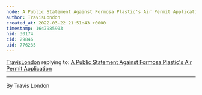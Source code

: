 ```yaml
---
node: A Public Statement Against Formosa Plastic's Air Permit Application
author: TravisLondon
created_at: 2022-03-22 21:51:43 +0000
timestamp: 1647985903
nid: 30174
cid: 29846
uid: 776235
---
```




[TravisLondon](../profile/TravisLondon) replying to: [A Public Statement Against Formosa Plastic's Air Permit Application](../notes/TravisLondon/03-22-2022/a-public-statement-against-formosa-plastic-s-air-permit-application)

----
By Travis London